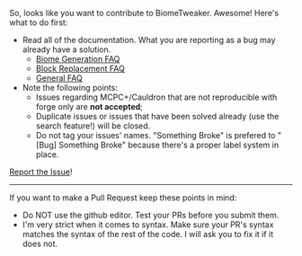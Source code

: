 So, looks like you want to contribute to BiomeTweaker. Awesome! Here's what to do first:
* Read all of the documentation. What you are reporting as a bug may already have a solution.
  * [Biome Generation FAQ](https://github.com/superckl/BiomeTweaker/wiki/On-the-Topic-of-Biome-Generation)
  * [Block Replacement FAQ](https://github.com/superckl/BiomeTweaker/wiki/On-the-Topic-of-Block-Replacement)
  * [General FAQ](https://github.com/superckl/BiomeTweaker/wiki/FAQ-&-Issues)
* Note the following points:
  * Issues regarding MCPC+/Cauldron that are not reproducible with forge only are **not accepted**;
  * Duplicate issues or issues that have been solved already (use the search feature!) will be closed.
  * Do not tag your issues' names. "Something Broke" is prefered to "[Bug] Something Broke"  because there's a proper label system in place.

[Report the Issue](https://github.com/superckl/BiomeTweaker/issues)!

---

If you want to make a Pull Request keep these points in mind:
* Do NOT use the github editor. Test your PRs before you submit them.
* I'm very strict when it comes to syntax. Make sure your PR's syntax matches the syntax of the rest of the code. I will ask you to fix it if it does not.
